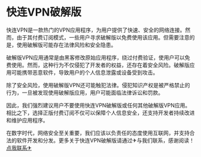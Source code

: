 # 快连VPN破解版

快连VPN是一款热门的VPN应用程序，为用户提供了快速、安全的网络连接。然而，由于其付费订阅模式，一些用户寻求破解版以免费使用该应用。但需要注意的是，使用破解版可能存在法律风险和安全隐患。

破解版VPN应用通常是由黑客修改原始应用程序，绕过付费验证，使用户可以免费使用。然而，这种行为不仅侵犯了开发者的权益，还存在着安全风险。破解版应用可能携带恶意软件，导致用户的个人信息泄露或设备受到攻击。

除了安全风险，使用破解版VPN还可能触犯法律。侵犯知识产权是被严格禁止的行为，一旦被发现使用破解版应用，用户可能面临法律诉讼和罚款。

因此，我们强烈建议用户不要使用快连VPN破解版或任何其他破解版VPN应用。相比之下，选择正版付费订阅不仅可以保障个人信息安全，还支持开发者持续改进和维护应用程序。

在数字时代，网络安全至关重要，我们应该以负责任的态度使用互联网，并支持合法的软件开发和分发。更多关于快连VPN破解版请通过✈与我们联系，感谢阅读！[点我联系✈](https://wap.G208.com)